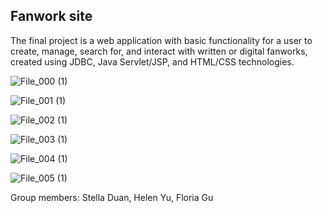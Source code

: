 ## Fanwork site
The final project is a web application with basic functionality for a user to create, manage, search for, and interact with written or digital fanworks, created using JDBC, Java Servlet/JSP, and HTML/CSS technologies.




![File_000 (1)](https://user-images.githubusercontent.com/112356734/218620400-1aa94758-cd95-4a33-a770-e221494e38ee.jpeg)





![File_001 (1)](https://user-images.githubusercontent.com/112356734/218620735-e1e9ba74-c963-4e5a-820b-1945b3e2231d.jpeg)




![File_002 (1)](https://user-images.githubusercontent.com/112356734/218620743-709cc32a-87ec-4b2c-ac55-08721b96363e.jpeg)




![File_003 (1)](https://user-images.githubusercontent.com/112356734/218620752-776e99bd-cb4f-43d6-b70b-ca49465c8b20.jpeg)




![File_004 (1)](https://user-images.githubusercontent.com/112356734/218620777-84f554fb-57b1-4e5c-bb16-cecf67eedb8d.jpeg)




![File_005 (1)](https://user-images.githubusercontent.com/112356734/218620791-5e27db5a-f044-4841-be68-f3ff7c6e0325.jpeg)




Group members: Stella Duan, Helen Yu, Floria Gu
